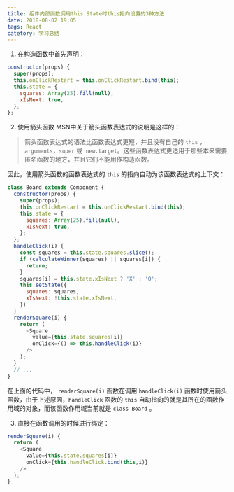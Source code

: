 ```yaml
---
title: 组件内部函数调用this.State时this指向设置的3种方法
date: 2018-08-02 19:05
tags: React
catetory: 学习总结
---
```


1. 在构造函数中首先声明：

```javascript
constructor(props) {
  super(props);
  this.onClickRestart = this.onClickRestart.bind(this);
  this.state = {
    squares: Array(25).fill(null),
    xIsNext: true,
  };
};
```

2. 使用箭头函数
MSN中关于箭头函数表达式的说明是这样的：

> 箭头函数表达式的语法比函数表达式更短，并且没有自己的 `this` ，`arguments`，`super` 或  `new.target`。这些函数表达式更适用于那些本来需要匿名函数的地方，并且它们不能用作构造函数。

因此，使用箭头函数的函数表达式的 `this` 的指向自动为该函数表达式的上下文：

```javascript
class Board extends Component {
  constructor(props) {
    super(props);
    this.onClickRestart = this.onClickRestart.bind(this);
    this.state = {
      squares: Array(25).fill(null),
      xIsNext: true,
    };
  };
  handleClick(i) {
    const squares = this.state.squares.slice();
    if (calculateWinner(squares) || squares[i]) {
      return;
    }
    squares[i] = this.state.xIsNext ? 'X' : 'O';
    this.setState({
      squares: squares,
      xIsNext: !this.state.xIsNext,
    })
  }
  renderSquare(i) {
    return (
      <Square
        value={this.state.squares[i]}
        onClick={() => this.handleClick(i)}
      />
    );
  }
  // ...
}
```

在上面的代码中， `renderSquare(i)` 函数在调用 `handleClick(i)` 函数时使用箭头函数，由于上述原因，`handleClick` 函数的 `this` 自动指向的就是其所在的函数作用域的对象，而该函数作用域当前就是 `class Board` 。

3. 直接在函数调用的时候进行绑定：
```javascript
renderSquare(i) {
  return (
    <Square
      value={this.state.squares[i]}
      onClick={this.handleClick.bind(this,i)}
    />
  );
}
```
